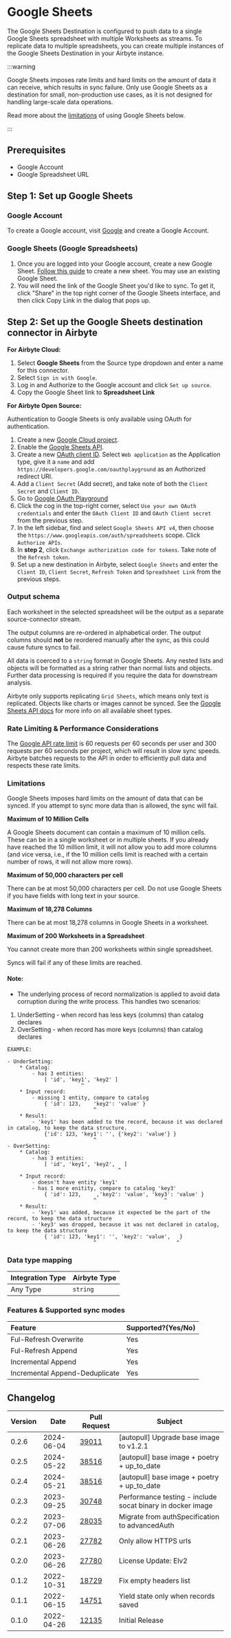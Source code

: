 # Google Sheets

The Google Sheets Destination is configured to push data to a single Google Sheets spreadsheet with multiple Worksheets as streams. To replicate data to multiple spreadsheets, you can create multiple instances of the Google Sheets Destination in your Airbyte instance.

:::warning

Google Sheets imposes rate limits and hard limits on the amount of data it can receive, which results in sync failure. Only use Google Sheets as a destination for small, non-production use cases, as it is not designed for handling large-scale data operations.

Read more about the [limitations](#limitations) of using Google Sheets below.

:::

## Prerequisites

- Google Account
- Google Spreadsheet URL

## Step 1: Set up Google Sheets

### Google Account

To create a Google account, visit [Google](https://support.google.com/accounts/answer/27441?hl=en) and create a Google Account.

### Google Sheets (Google Spreadsheets)

1. Once you are logged into your Google account, create a new Google Sheet. [Follow this guide](https://support.google.com/docs/answer/6000292?hl=en&co=GENIE.Platform%3DDesktop) to create a new sheet. You may use an existing Google Sheet.
2. You will need the link of the Google Sheet you'd like to sync. To get it, click "Share" in the top right corner of the Google Sheets interface, and then click Copy Link in the dialog that pops up.

## Step 2: Set up the Google Sheets destination connector in Airbyte

<!-- env:cloud -->

**For Airbyte Cloud:**

1. Select **Google Sheets** from the Source type dropdown and enter a name for this connector.
2. Select `Sign in with Google`.
3. Log in and Authorize to the Google account and click `Set up source`.
4. Copy the Google Sheet link to **Spreadsheet Link**
<!-- /env:cloud -->

<!-- env:oss -->

**For Airbyte Open Source:**

Authentication to Google Sheets is only available using OAuth for authentication.

1. Create a new [Google Cloud project](https://console.cloud.google.com/projectcreate).
2. Enable the [Google Sheets API](https://console.cloud.google.com/apis/library/sheets.googleapis.com).
3. Create a new [OAuth client ID](https://console.cloud.google.com/apis/credentials/oauthclient). Select `Web application` as the Application type, give it a `name` and add `https://developers.google.com/oauthplayground` as an Authorized redirect URI.
4. Add a `Client Secret` (Add secret), and take note of both the `Client Secret` and `Client ID`.
5. Go to [Google OAuth Playground](https://developers.google.com/oauthplayground/)
6. Click the cog in the top-right corner, select `Use your own OAuth credentials` and enter the `OAuth Client ID` and `OAuth Client secret` from the previous step.
7. In the left sidebar, find and select `Google Sheets API v4`, then choose the `https://www.googleapis.com/auth/spreadsheets` scope. Click `Authorize APIs`.
8. In **step 2**, click `Exchange authorization code for tokens`. Take note of the `Refresh token`.
9. Set up a new destination in Airbyte, select `Google Sheets` and enter the `Client ID`, `Client Secret`, `Refresh Token` and `Spreadsheet Link` from the previous steps.
<!-- /env:oss -->

### Output schema

Each worksheet in the selected spreadsheet will be the output as a separate source-connector stream.

The output columns are re-ordered in alphabetical order. The output columns should **not** be reordered manually after the sync, as this could cause future syncs to fail.

All data is coerced to a `string` format in Google Sheets.
Any nested lists and objects will be formatted as a string rather than normal lists and objects. Further data processing is required if you require the data for downstream analysis.

Airbyte only supports replicating `Grid Sheets`, which means only text is replicated. Objects like charts or images cannot be synced. See the [Google Sheets API docs](https://developers.google.com/sheets/api/reference/rest/v4/spreadsheets/sheets#SheetType) for more info on all available sheet types.

### Rate Limiting & Performance Considerations

The [Google API rate limit](https://developers.google.com/sheets/api/limits) is 60 requests per 60 seconds per user and 300 requests per 60 seconds per project, which will result in slow sync speeds. Airbyte batches requests to the API in order to efficiently pull data and respects these rate limits.

### <a name="limitations"></a>Limitations

Google Sheets imposes hard limits on the amount of data that can be synced. If you attempt to sync more data than is allowed, the sync will fail.

**Maximum of 10 Million Cells**

A Google Sheets document can contain a maximum of 10 million cells. These can be in a single worksheet or in multiple sheets.
If you already have reached the 10 million limit, it will not allow you to add more columns (and vice versa, i.e., if the 10 million cells limit is reached with a certain number of rows, it will not allow more rows).

**Maximum of 50,000 characters per cell**

There can be at most 50,000 characters per cell. Do not use Google Sheets if you have fields with long text in your source.

**Maximum of 18,278 Columns**

There can be at most 18,278 columns in Google Sheets in a worksheet.

**Maximum of 200 Worksheets in a Spreadsheet**

You cannot create more than 200 worksheets within single spreadsheet.

Syncs will fail if any of these limits are reached.

#### Note:

- The underlying process of record normalization is applied to avoid data corruption during the write process. This handles two scenarios:

1. UnderSetting - when record has less keys (columns) than catalog declares
2. OverSetting - when record has more keys (columns) than catalog declares

```
EXAMPLE:

- UnderSetting:
    * Catalog:
        - has 3 entities:
            [ 'id', 'key1', 'key2' ]
                        ^
    * Input record:
        - missing 1 entity, compare to catalog
            { 'id': 123,    'key2': 'value' }
                            ^
    * Result:
        - 'key1' has been added to the record, because it was declared in catalog, to keep the data structure.
            {'id': 123, 'key1': '', {'key2': 'value'} }
                            ^
- OverSetting:
    * Catalog:
        - has 3 entities:
            [ 'id', 'key1', 'key2',   ]
                                    ^
    * Input record:
        - doesn't have entity 'key1'
        - has 1 more enitity, compare to catalog 'key3'
            { 'id': 123,     ,'key2': 'value', 'key3': 'value' }
                            ^                      ^
    * Result:
        - 'key1' was added, because it expected be the part of the record, to keep the data structure
        - 'key3' was dropped, because it was not declared in catalog, to keep the data structure
            { 'id': 123, 'key1': '', 'key2': 'value',   }
                            ^                          ^
```

### Data type mapping

| Integration Type | Airbyte Type |
| :--------------- | :----------- |
| Any Type         | `string`     |

### Features & Supported sync modes

| Feature                        | Supported?\(Yes/No\) |
| :----------------------------- | :------------------- |
| Ful-Refresh Overwrite          | Yes                  |
| Ful-Refresh Append             | Yes                  |
| Incremental Append             | Yes                  |
| Incremental Append-Deduplicate | Yes                  |

## Changelog

| Version | Date       | Pull Request                                             | Subject                                                    |
| ------- | ---------- | -------------------------------------------------------- | ---------------------------------------------------------- |
| 0.2.6 | 2024-06-04 | [39011](https://github.com/airbytehq/airbyte/pull/39011) | [autopull] Upgrade base image to v1.2.1 |
| 0.2.5 | 2024-05-22 | [38516](https://github.com/airbytehq/airbyte/pull/38516) | [autopull] base image + poetry + up_to_date |
| 0.2.4 | 2024-05-21 | [38516](https://github.com/airbytehq/airbyte/pull/38516) | [autopull] base image + poetry + up_to_date |
| 0.2.3 | 2023-09-25 | [30748](https://github.com/airbytehq/airbyte/pull/30748) | Performance testing - include socat binary in docker image |
| 0.2.2 | 2023-07-06 | [28035](https://github.com/airbytehq/airbyte/pull/28035) | Migrate from authSpecification to advancedAuth |
| 0.2.1 | 2023-06-26 | [27782](https://github.com/airbytehq/airbyte/pull/27782) | Only allow HTTPS urls |
| 0.2.0 | 2023-06-26 | [27780](https://github.com/airbytehq/airbyte/pull/27780) | License Update: Elv2 |
| 0.1.2 | 2022-10-31 | [18729](https://github.com/airbytehq/airbyte/pull/18729) | Fix empty headers list |
| 0.1.1 | 2022-06-15 | [14751](https://github.com/airbytehq/airbyte/pull/14751) | Yield state only when records saved |
| 0.1.0 | 2022-04-26 | [12135](https://github.com/airbytehq/airbyte/pull/12135) | Initial Release |
